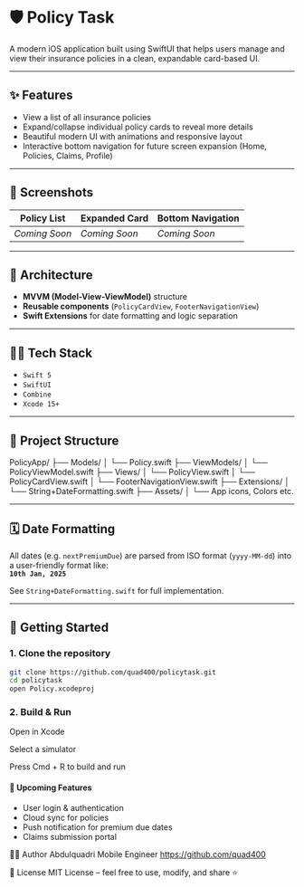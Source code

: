 # 🛡️ Policy Task

A modern iOS application built using SwiftUI that helps users manage and view their insurance policies in a clean, expandable card-based UI.

---

## ✨ Features

- View a list of all insurance policies
- Expand/collapse individual policy cards to reveal more details
- Beautiful modern UI with animations and responsive layout
- Interactive bottom navigation for future screen expansion (Home, Policies, Claims, Profile)

---

## 📸 Screenshots

| Policy List | Expanded Card | Bottom Navigation |
|-------------|----------------|-------------------|
| *Coming Soon* | *Coming Soon* | *Coming Soon* |

---

## 🧱 Architecture

- **MVVM (Model-View-ViewModel)** structure
- **Reusable components** (`PolicyCardView`, `FooterNavigationView`)
- **Swift Extensions** for date formatting and logic separation

---

## 🧑‍💻 Tech Stack

- `Swift 5`
- `SwiftUI`
- `Combine`
- `Xcode 15+`

---

## 📂 Project Structure
PolicyApp/
├── Models/
│ └── Policy.swift
├── ViewModels/
│ └── PolicyViewModel.swift
├── Views/
│ └── PolicyView.swift
│ └── PolicyCardView.swift
│ └── FooterNavigationView.swift
├── Extensions/
│ └── String+DateFormatting.swift
├── Assets/
│ └── App icons, Colors etc.



---

## 🗓️ Date Formatting

All dates (e.g. `nextPremiumDue`) are parsed from ISO format (`yyyy-MM-dd`) into a user-friendly format like:  
**`10th Jan, 2025`**

See `String+DateFormatting.swift` for full implementation.

---

## 🚀 Getting Started

### 1. Clone the repository

```bash
git clone https://github.com/quad400/policytask.git
cd policytask
open Policy.xcodeproj
```

### 2. Build & Run
Open in Xcode

Select a simulator

Press Cmd + R to build and run

#### 🔮 Upcoming Features
- User login & authentication
- Cloud sync for policies
- Push notification for premium due dates
- Claims submission portal

🧑‍🎨 Author
Abdulquadri
Mobile Engineer
https://github.com/quad400

📜 License
MIT License – feel free to use, modify, and share ⭐
